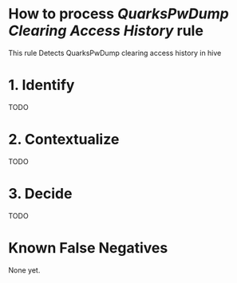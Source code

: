 # How to process *QuarksPwDump Clearing Access History* rule
This rule Detects QuarksPwDump clearing access history in hive

# 1. Identify
TODO

# 2. Contextualize
TODO

# 3. Decide
TODO

# Known False Negatives
None yet.

